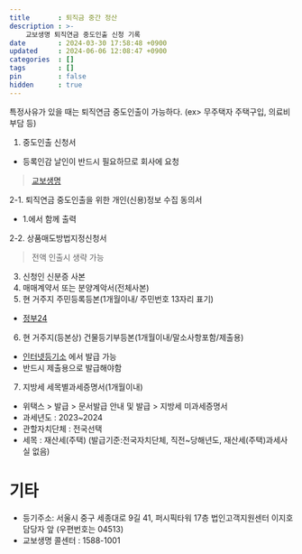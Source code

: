 ```yaml
---
title       : 퇴직금 중간 정산
description : >-
    교보생명 퇴직연금 중도인출 신청 기록
date        : 2024-03-30 17:58:48 +0900
updated     : 2024-06-06 12:08:47 +0900
categories  : []
tags        : []
pin         : false
hidden      : true
---
```


특정사유가 있을 때는 퇴직연금 중도인출이 가능하다. (ex> 무주택자 주택구입, 의료비부담 등)

1. 중도인출 신청서
- 등록인감 날인이 반드시 필요하므로 회사에 요청
> [교보생명](https://www.kyobo.com/dgt/web/pension/related-papers)

2-1. 퇴직연금 중도인출을 위한 개인(신용)정보 수집 동의서
- 1.에서 함께 출력

2-2. 상품매도방법지정신청서
> 전액 인출시 생략 가능

3. 신청인 신분증 사본 
4. 매매계약서 또는 분양계악서(전체사본)
5. 현 거주지 주민등록등본(1개월이내/ 주민번호 13자리 표기) 
- [정부24](https://www.gov.kr/mw/AA020InfoCappView.do?CappBizCD=13100000015&HighCtgCD=A01010001&Mcode=10200)
6. 현 거주지(등본상) 건물등기부등본(1개월이내/말소사항포함/제출용)
- [인터넷등기소](http://www.iros.go.kr/pos1/jsp/help2/jsp/001001003001.jsp) 에서 발급 가능
- 반드시 제출용으로 발급해야함

7. 지방세 세목별과세증명서(1개월이내)
- 위택스 > 발급 > 문서발급 안내 및 발급 > 지방세 미과세증명서
- 과세년도 : 2023~2024
- 관할자치단체 : 전국선택
- 세목 : 재산세(주택)
(발급기준:전국자치단체, 직전~당해년도, 재산세(주택)과세사실 없음)

# 기타
- 등기주소: 서울시 중구 세종대로 9길 41, 퍼시픽타워 17층 법인고객지원센터  이지호 담당자 앞 (우편번호는 04513)
- 교보생명 콜센터 : 1588-1001